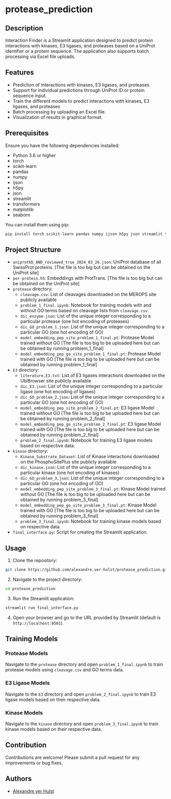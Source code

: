 # protease_prediction

## Description
Interaction Finder is a Streamlit application designed to predict protein interactions with kinases, E3 ligases, and proteases based on a UniProt identifier or a protein sequence. The application also supports batch processing via Excel file uploads.

## Features
- Prediction of interactions with kinases, E3 ligases, and proteases.
- Support for individual predictions through UniProt ID or protein sequence input.
- Train the different models to predict interactions with kinases, E3 ligases, and proteases
- Batch processing by uploading an Excel file.
- Visualization of results in graphical format.

## Prerequisites
Ensure you have the following dependencies installed:

- Python 3.6 or higher
- torch
- scikit-learn
- pandas
- numpy
- ijson
- h5py
- json
- streamlit
- transformers
- matplotlib
- seaborn

You can install them using pip:

```bash
pip install torch scikit-learn pandas numpy ijson h5py json streamlit transformers matplotlib seaborn
```

## Project Structure
- `uniprotkb_AND_reviewed_true_2024_03_26.json`: UniProt database of all SwissProt proteins. [The file is too big but can be obtained on the UniProt site]
- `per-protein.h5`: Embeddings with ProtTrans. [The file is too big but can be obtained on the UniProt site]
- `protease` directory:
  - `cleavage.csv`: List of cleavages downloaded on the MEROPS site publicly available
  - `problem_1_final.ipynb`: Notebook for training models with and without GO terms based on cleavage lists from `cleavage.csv`.
  - `dic_enzyme.json`: List of the unique integer corresponding to a particular protease (one hot encoding of proteases)
  - `dic_GO_problem_1.json`: List of the unique integer corresponding to a particular GO (one hot encoding of GO)
  - `model_embedding_pep_site_problem_1_final.pt`: Protease Model trained without GO [The file is too big to be uploaded here but can be obtained by running problem_1_final]
  - `model_embedding_pep_go_site_problem_1_final.pt`: Protease Model trained with GO [The file is too big to be uploaded here but can be obtained by running problem_1_final]
- `E3` directory:
  - `literature.E3.txt`: List of E3 ligases interactions downloaded on the UbiBrowser site publicly available
  - `dic_E3.json`: List of the unique integer corresponding to a particular ligase (one hot encoding of ligases)
  - `dic_GO_problem_2.json`: List of the unique integer corresponding to a particular GO (one hot encoding of GO)
  - `model_embedding_pep_site_problem_2_final.pt`: E3 ligase Model trained without GO [The file is too big to be uploaded here but can be obtained by running problem_2_final]
  - `model_embedding_pep_go_site_problem_2_final.pt`: E3 ligase Model trained with GO [The file is too big to be uploaded here but can be obtained by running problem_2_final]
  - `problem_2_final.ipynb`: Notebook for training E3 ligase models based on respective data.
- `kinase` directory:
  - `Kinase_Substrate_Dataset`: List of Kinase interactions downloaded on the PhosphoSitePlus site publicly available
  - `dic_kinase.json`: List of the unique integer corresponding to a particular kinase (one hot encoding of kinases)
  - `dic_GO_problem_3.json`: List of the unique integer corresponding to a particular GO (one hot encoding of GO)
  - `model_embedding_pep_site_problem_3_final.pt`: Kinase Model trained without GO [The file is too big to be uploaded here but can be obtained by running problem_3_final]
  - `model_embedding_pep_go_site_problem_3_final.pt`: Kinase Model trained with GO [The file is too big to be uploaded here but can be obtained by running problem_3_final]
  - `problem_3_final.ipynb`: Notebook for training kinase models based on respective data.
- `final_interface.py`: Script for creating the Streamlit application.

## Usage
1. Clone the repository:

```bash
git clone https://github.com/alexandre.ver-hulst/protease_prediction.git
```

2. Navigate to the project directory:

```bash
cd protease_prediction
```

3. Run the Streamlit application:

```bash
streamlit run final_interface.py
```

4. Open your browser and go to the URL provided by Streamlit (default is `http://localhost:8501`).

## Training Models
### Protease Models
Navigate to the `protease` directory and open `problem_1_final.ipynb` to train protease models using `cleavage.csv` and GO terms data.

### E3 Ligase Models
Navigate to the `E3` directory and open `problem_2_final.ipynb` to train E3 ligase models based on their respective data.

### Kinase Models
Navigate to the `kinase` directory and open `problem_3_final.ipynb` to train kinase models based on their respective data.

## Contribution
Contributions are welcome! Please submit a pull request for any improvements or bug fixes.

## Authors
- [Alexandre ver Hulst](https://github.com/alexandre.ver-hulst)
